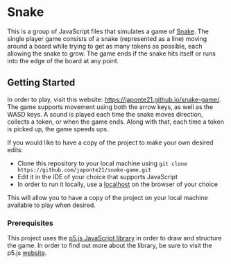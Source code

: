 # Snake

This is a group of JavaScript files that simulates a game of [Snake](<https://en.wikipedia.org/wiki/Snake_(video_game_genre)>).
The single player game consists of a snake (represented as a line) moving around a board while trying to get as many tokens as
possible, each allowing the snake to grow. The game ends if the snake hits itself or runs into the edge of the board at any
point.

## Getting Started

In order to play, visit this website: <https://japonte21.github.io/snake-game/>. The game supports movement using both the
arrow keys, as well as the WASD keys. A sound is played each time the snake moves direction, collects a token, or when the game
ends. Along with that, each time a token is picked up, the game speeds ups.

If you would like to have a copy of the project to make your own desired edits:

- Clone this repository to your local machine using `git clone https://github.com/japonte21/snake-game.git`
- Edit it in the IDE of your choice that supports JavaScript
- In order to run it locally, use a [localhost](https://en.wikipedia.org/wiki/Localhost) on the browser of your choice

This will allow you to have a copy of the project on your local machine available to play when desired.

### Prerequisites

This project uses the [p5.js JavaScript library](https://p5js.org/download/) in order to draw and structure the game. In order
to find out more about the library, be sure to visit the p5.js [website](https://p5js.org/).
